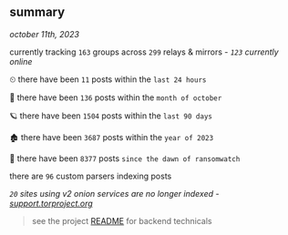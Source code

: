 
## summary
_october 11th, 2023_

currently tracking `163` groups across `299` relays & mirrors - _`123` currently online_

⏲ there have been `11` posts within the `last 24 hours`

🦈 there have been `136` posts within the `month of october`

🪐 there have been `1504` posts within the `last 90 days`

🏚 there have been `3687` posts within the `year of 2023`

🦕 there have been `8377` posts `since the dawn of ransomwatch`

there are `96` custom parsers indexing posts

_`20` sites using v2 onion services are no longer indexed - [support.torproject.org](https://support.torproject.org/onionservices/v2-deprecation/)_

> see the project [README](https://github.com/joshhighet/ransomwatch#ransomwatch--) for backend technicals
